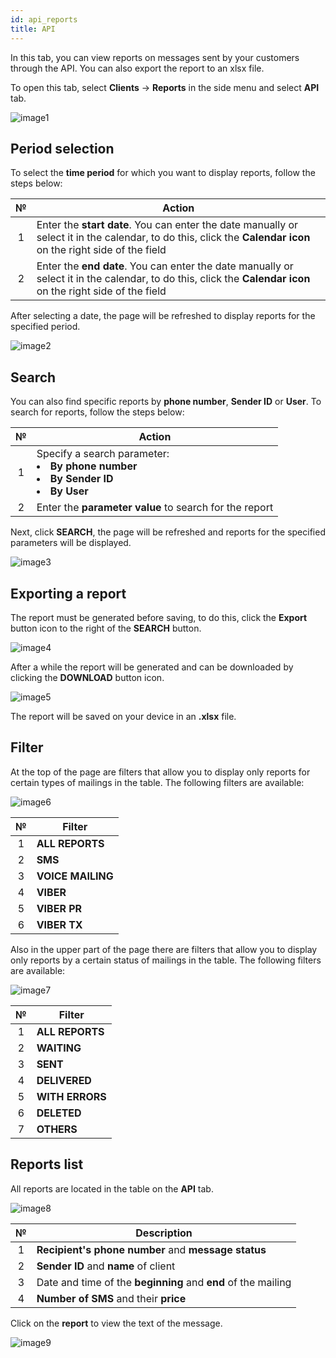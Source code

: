 ```yaml
---
id: api_reports
title: API
---
```


In this tab, you can view reports on messages sent by your customers through the API. You can also export the report to an xlsx file.

To open this tab, select **Clients** → **Reports** in the side menu and select **API** tab.

![image1](/img/en/admin_reports_api/image1.png)

## Period selection

To select the **time period** for which you want to display reports, follow the steps below:

|  №  | Action |
| :-: | ------ |
| 1 | Enter the **start date**. You can enter the date manually or select it in the calendar, to do this, click the **Calendar icon** on the right side of the field |
| 2 | Enter the **end date**. You can enter the date manually or select it in the calendar, to do this, click the **Calendar icon** on the right side of the field |

After selecting a date, the page will be refreshed to display reports for the specified period.

![image2](/img/en/admin_reports_api/image2.png)

## Search

You can also find specific reports by **phone number**, **Sender ID** or **User**. To search for reports, follow the steps below:

|  №  | Action |
| :-: | ------ |
| 1 | Specify a search parameter: <li>**By phone number**</li> <li>**By Sender ID**</li> <li>**By User**</li> |
| 2 | Enter the **parameter value** to search for the report |

Next, click **SEARCH**, the page will be refreshed and reports for the specified parameters will be displayed.

![image3](/img/en/admin_reports_api/image3.png)

## Exporting a report

The report must be generated before saving, to do this, click the **Export** button icon to the right of the **SEARCH** button.

![image4](/img/en/admin_reports_api/image4.png)

After a while the report will be generated and can be downloaded by clicking the **DOWNLOAD** button icon.

![image5](/img/en/admin_reports_api/image5.png)

The report will be saved on your device in an **.xlsx** file.

## Filter

At the top of the page are filters that allow you to display only reports for certain types of mailings in the table. The following filters are available:

![image6](/img/en/admin_reports_api/image6.png)

|  №  | Filter |
| :-: | ------ |
| 1 | **ALL REPORTS** |
| 2 | **SMS** |
| 3 | **VOICE MAILING** |
| 4 | **VIBER** |
| 5 | **VIBER PR** |
| 6 | **VIBER TX** |

Also in the upper part of the page there are filters that allow you to display only reports by a certain status of mailings in the table. The following filters are available:

![image7](/img/en/admin_reports_api/image7.png)

|  №  | Filter |
| :-: | ------ |
| 1 | **ALL REPORTS** |
| 2 | **WAITING** |
| 3 | **SENT** |
| 4 | **DELIVERED** |
| 5 | **WITH ERRORS** |
| 6 | **DELETED** |
| 7 | **OTHERS** |

## Reports list

All reports are located in the table on the **API** tab.

![image8](/img/en/admin_reports_api/image8.png)

|  №  | Description |
| :-: | ----------- |
| 1 | **Recipient's phone number** and **message status** |
| 2 | **Sender ID** and **name** of client |
| 3 | Date and time of the **beginning** and **end** of the mailing |
| 4 | **Number of SMS** and their **price** |

Click on the **report** to view the text of the message.

![image9](/img/en/admin_reports_api/image9.png)
